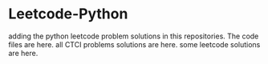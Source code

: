 # Leetcode-Python
adding the python leetcode problem solutions in this repositories. 
The code files are here.
all CTCI problems solutions are here.
some leetcode solutions are here.
























































































































































































































































































































































































































































































































































































































































































































































































































































































